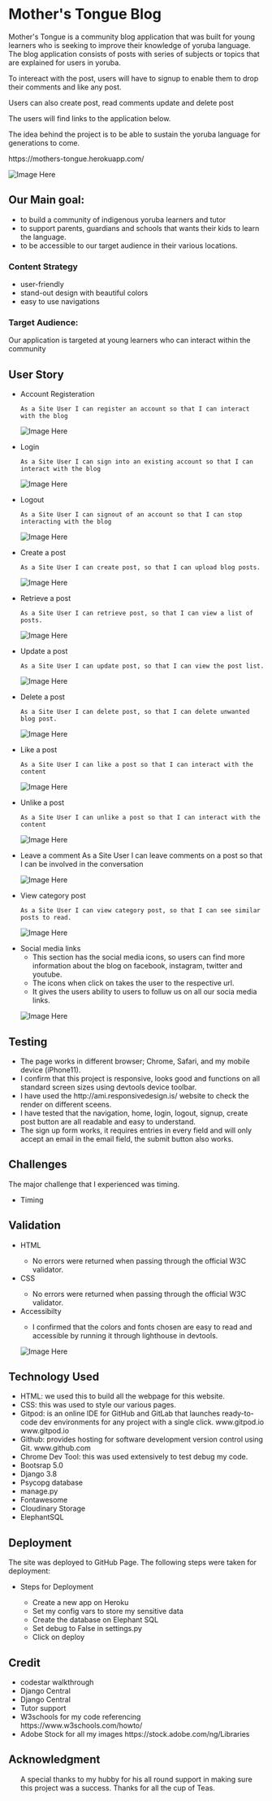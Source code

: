 # Mother's Tongue Blog
Mother's Tongue is a community blog application that was built for young learners who is seeking to improve their knowledge of yoruba language.
The blog application consists of posts with series of subjects or topics that are explained for users in yoruba.
<p> To intereact with the post, users will have to signup to enable them to drop their comments and like any post. </p>
<p> Users can also create post, read comments update and delete post </p>
<p> The users will find links to the application below. </p>
<p> The idea behind the project is to be able to sustain the yoruba language for generations to come. </p>
https://mothers-tongue.herokuapp.com/

![Image Here](./docs/features/amiresponsive.png)

## Our Main goal:
<ul>
<li> to build a community of indigenous yoruba learners and tutor
<li> to support parents, guardians and schools that wants their kids to learn the language.
<li> to be accessible to our target audience in their various locations.
</ul>

### Content Strategy
<ul>
<li> user-friendly
<li> stand-out design with beautiful colors
<li> easy to use navigations
</ul>

### Target Audience:
Our application is targeted at young learners who can interact within the community 

## User Story
<ul>
<li> Account Registeration

    As a Site User I can register an account so that I can interact with the blog

![Image Here](./docs/features/signup.png)

<li> Login

    As a Site User I can sign into an existing account so that I can interact with the blog

![Image Here](./docs/features/Login.png)

<li> Logout

    As a Site User I can signout of an account so that I can stop interacting with the blog

![Image Here](./docs/features/Logout.png)    

<li> Create a post

    As a Site User I can create post, so that I can upload blog posts. 
    

![Image Here](./docs/features/createapost.png)

<li> Retrieve a post

    As a Site User I can retrieve post, so that I can view a list of posts.

![Image Here](./docs/features/retrievepost.png)

<li> Update a post

    As a Site User I can update post, so that I can view the post list.

![Image Here](./docs/features/updatebutton.png)

<li> Delete a post
    
    As a Site User I can delete post, so that I can delete unwanted blog post.  

![Image Here](./docs/features/updatebutton.png)

<li> Like a post

    As a Site User I can like a post so that I can interact with the content 

![Image Here](./docs/features/likeapost.png)

<li> Unlike a post
    
    As a Site User I can unlike a post so that I can interact with the content 

![Image Here](./docs/features/unlikeapost.png)

<li> Leave a comment
    As a Site User I can leave comments on a post so that I can be involved in the conversation

![Image Here](./docs/features/leaveacomment.png)

<li> View category post

    As a Site User I can view category post, so that I can see similar posts to read. 

![Image Here](./docs/features/categorylink.png)

<li> Social media links
    <ul> 
    <li> This section has the social media icons, so users can find more information about the blog on facebook, instagram, twitter and youtube.
    <li> The icons when click on takes the user to the respective url.
    <li> It gives the users ability to users to folluw us on all our socia media links.
    </ul>

![Image Here](./docs/features/sociallinks.png)
</ul>

## Testing
<ul>
<li> The page works in different browser; Chrome, Safari, and my mobile device (iPhone11). </li>
<li> I confirm that this project is responsive, looks good and functions on all standard screen sizes using devtools device toolbar. </li>
<li> I have used the http://ami.responsivedesign.is/ website to check the render on different sceens. </li>
<li> I have tested that the navigation, home, login, logout, signup, create post button are all readable and easy to understand. </li>
<li> The sign up form works, it requires entries in every field and will only accept an email in the email field, the submit button also works. </li>
</ul>

## Challenges
The major challenge that I experienced was timing.
<ul>
<li> Timing </li>
</ul>

## Validation
<ul>
<li>HTML </li>
<ul>
<li> No errors were returned when passing through the official W3C validator. </li>
</ul>
<li>CSS </li>
<ul>
<li> No errors were returned when passing through the official W3C validator. </li>
</ul>
<li>Accessibilty</li>
<ul>
<li> I confirmed that the colors and fonts chosen are easy to read and accessible by running it through lighthouse in devtools. </li>
</ul>

![Image Here](./docs/features/lighthouse.png)
</ul>

## Technology Used
<ul>

<li> HTML: we used this to build all the webpage for this website. </li>
<li> CSS: this was used to style our various pages. </li>
<li> Gitpod: is an online IDE for GitHub and GitLab that launches ready-to-code dev environments for any project with a single click. www.gitpod.io www.gitpod.io </li>
<li> Github: provides hosting for software development version control using Git. www.github.com </li>
<li> Chrome Dev Tool: this was used extensively to test debug my code. </li>
<li> Bootsrap 5.0</li>
<li> Django 3.8</li>
<li> Psycopg database</li>
<li> manage.py</li>
<li> Fontawesome </li>
<li> Cloudinary Storage </li>
<li> ElephantSQL </li>
</ul>

## Deployment
The site was deployed to GitHub Page. The following steps were taken for deployment:
<ul>
<li> Steps for Deployment
</li>
    <ul>
    <li>Create a new app on Heroku
    </li>
    <li>Set my config vars to store my sensitive data
    </li>
    <li>Create the database on Elephant SQL
    </li>
    <li>Set debug to False in settings.py
    </li>
    <li>Click on deploy
    </li>
    </ul>
</ul>

## Credit
<ul>
<li> codestar walkthrough </li>
<li> Django Central</li>
<li> Django Central</li>
<li> Tutor support </li>
<li> W3schools for my code referencing https://www.w3schools.com/howto/ </li>
<li> Adobe Stock for all my images https://stock.adobe.com/ng/Libraries </li>
</ul>

## Acknowledgment 
<ul>
A special thanks to my hubby for his all round support in making sure this project was a success. Thanks for all the cup of Teas.